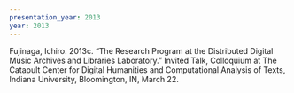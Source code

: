 ```yaml
---
presentation_year: 2013
year: 2013
---
```


Fujinaga, Ichiro. 2013c. “The Research Program at the Distributed Digital Music Archives and Libraries Laboratory.” Invited Talk, Colloquium at The Catapult Center for Digital Humanities and Computational Analysis of Texts, Indiana University, Bloomington, IN, March 22.